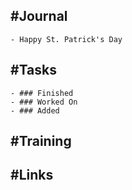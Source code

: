 ## #Journal
	- Happy St. Patrick's Day
## #Tasks
	- ### Finished
	- ### Worked On
	- ### Added
## #Training
## #Links